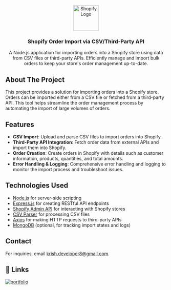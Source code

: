 <div align="center">
  <a href="https://shopify.com/">
    <img src="https://cdn.shopify.com/shopify-marketing_assets/static/shopify-favicon.png" alt="Shopify Logo" width="80" height="80">
  </a>
  <h3 align="center">Shopify Order Import via CSV/Third-Party API</h3>
  <p align="center">
    A Node.js application for importing orders into a Shopify store using data from CSV files or third-party APIs. Efficiently manage and import bulk orders to keep your store's order management up-to-date.
  </p>
</div>

## About The Project

This project provides a solution for importing orders into a Shopify store. Orders can be imported either from a CSV file or fetched from a third-party API. This tool helps streamline the order management process by automating the import of large volumes of orders.

## Features

- **CSV Import**: Upload and parse CSV files to import orders into Shopify.
- **Third-Party API Integration**: Fetch order data from external APIs and import them into Shopify.
- **Order Creation**: Create orders in Shopify with details such as customer information, products, quantities, and total amounts.
- **Error Handling & Logging**: Comprehensive error handling and logging to monitor the import process and troubleshoot issues.

## Technologies Used

- [Node.js](https://nodejs.org) for server-side scripting
- [Express.js](https://expressjs.com) for creating RESTful API endpoints
- [Shopify Admin API](https://shopify.dev/docs/admin-api) for interacting with Shopify stores
- [CSV Parser](https://www.npmjs.com/package/csv-parser) for processing CSV files
- [Axios](https://axios-http.com/) for making HTTP requests to third-party APIs
- [MongoDB](https://www.mongodb.com) (optional, for tracking import states and logs)



## Contact

For inquiries, email [krish.developer8@gmail.com](mailto:krish.developer8@gmail.com).

## 🔗 Links

[![portfolio](https://img.shields.io/badge/my_portfolio-000?style=for-the-badge&logo=ko-fi&logoColor=white)](https://github.com/krish-developer)
